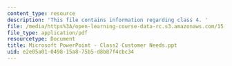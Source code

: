 ```yaml
---
content_type: resource
description: 'This file contains information regarding class 4. '
file: /media/https%3A/open-learning-course-data-rc.s3.amazonaws.com/15-783j-product-design-and-development-spring-2006/e2e05a01049815a875b5d8b87f4cbc34_cls4_cstmr_ned.pdf
file_type: application/pdf
resourcetype: Document
title: Microsoft PowerPoint - Class2 Customer Needs.ppt
uid: e2e05a01-0498-15a8-75b5-d8b87f4cbc34
---
```

